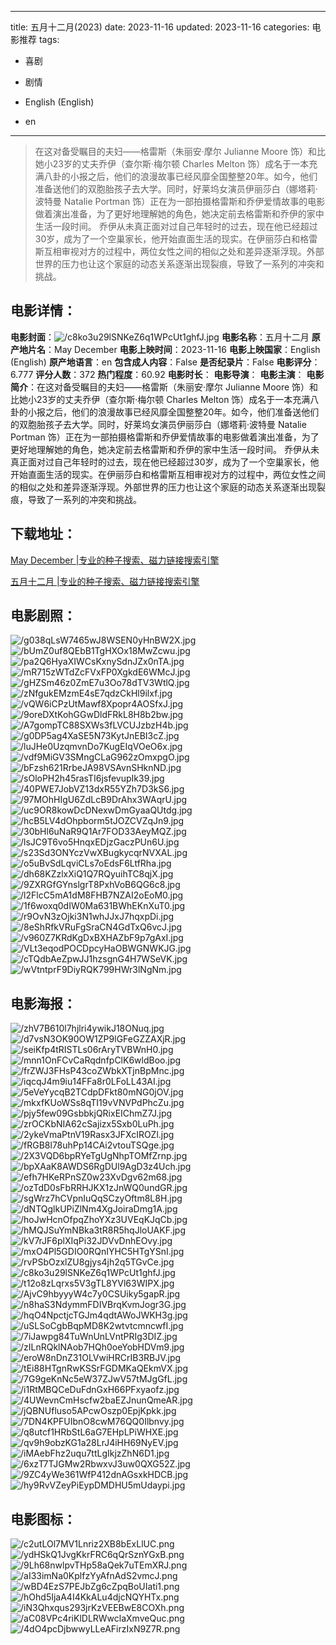 
---
title: 五月十二月(2023)
date: 2023-11-16
updated: 2023-11-16
categories: 电影推荐
tags:
- 喜剧
- 剧情

- English (English)
- en
---


> 在这对备受瞩目的夫妇——格雷斯（朱丽安·摩尔 Julianne Moore 饰）和比她小23岁的丈夫乔伊（查尔斯·梅尔顿 Charles Melton 饰）成名于一本充满八卦的小报之后，他们的浪漫故事已经风靡全国整整20年。如今，他们准备送他们的双胞胎孩子去大学。同时，好莱坞女演员伊丽莎白（娜塔莉·波特曼 Natalie Portman 饰）正在为一部拍摄格雷斯和乔伊爱情故事的电影做着演出准备，为了更好地理解她的角色，她决定前去格雷斯和乔伊的家中生活一段时间。  乔伊从未真正面对过自己年轻时的过去，现在他已经超过30岁，成为了一个空巢家长，他开始直面生活的现实。在伊丽莎白和格雷斯互相审视对方的过程中，两位女性之间的相似之处和差异逐渐浮现。外部世界的压力也让这个家庭的动态关系逐渐出现裂痕，导致了一系列的冲突和挑战。

## **电影详情**：

**电影封面**：<img src="https://image.tmdb.org/t/p/w200/c8ko3u29lSNKeZ6q1WPcUt1ghfJ.jpg" alt="/c8ko3u29lSNKeZ6q1WPcUt1ghfJ.jpg" title="/c8ko3u29lSNKeZ6q1WPcUt1ghfJ.jpg">
**电影名称**：五月十二月
**原产地片名**：May December
**电影上映时间**：2023-11-16
**电影上映国家**：English (English)
**原产地语言**：en
**包含成人内容**：False
**是否纪录片**：False
**电影评分**：6.777
**评分人数**：372
**热门程度**：60.92
**电影时长**：
**电影导演**：
**电影主演**：
**电影简介**：在这对备受瞩目的夫妇——格雷斯（朱丽安·摩尔 Julianne Moore 饰）和比她小23岁的丈夫乔伊（查尔斯·梅尔顿 Charles Melton 饰）成名于一本充满八卦的小报之后，他们的浪漫故事已经风靡全国整整20年。如今，他们准备送他们的双胞胎孩子去大学。同时，好莱坞女演员伊丽莎白（娜塔莉·波特曼 Natalie Portman 饰）正在为一部拍摄格雷斯和乔伊爱情故事的电影做着演出准备，为了更好地理解她的角色，她决定前去格雷斯和乔伊的家中生活一段时间。  乔伊从未真正面对过自己年轻时的过去，现在他已经超过30岁，成为了一个空巢家长，他开始直面生活的现实。在伊丽莎白和格雷斯互相审视对方的过程中，两位女性之间的相似之处和差异逐渐浮现。外部世界的压力也让这个家庭的动态关系逐渐出现裂痕，导致了一系列的冲突和挑战。

## **下载地址**：
[May December |专业的种子搜索、磁力链接搜索引擎](https://movie.amd794.com:2083/?search=May%20December&ordering=&mode=match_phrase&page_size=10&page=1)

[五月十二月 |专业的种子搜索、磁力链接搜索引擎](https://movie.amd794.com:2083/?search=%E4%BA%94%E6%9C%88%E5%8D%81%E4%BA%8C%E6%9C%88&ordering=&mode=match_phrase&page_size=10&page=1)
 

## **电影剧照**：
<img src="https://image.tmdb.org/t/p/original/g038qLsW7465wJ8WSEN0yHnBW2X.jpg" alt="/g038qLsW7465wJ8WSEN0yHnBW2X.jpg" title="/g038qLsW7465wJ8WSEN0yHnBW2X.jpg"><img src="https://image.tmdb.org/t/p/original/bUmZ0uf8QEbB1TgHXOx18MwZcwu.jpg" alt="/bUmZ0uf8QEbB1TgHXOx18MwZcwu.jpg" title="/bUmZ0uf8QEbB1TgHXOx18MwZcwu.jpg"><img src="https://image.tmdb.org/t/p/original/pa2Q6HyaXIWCsKxnySdnJZx0nTA.jpg" alt="/pa2Q6HyaXIWCsKxnySdnJZx0nTA.jpg" title="/pa2Q6HyaXIWCsKxnySdnJZx0nTA.jpg"><img src="https://image.tmdb.org/t/p/original/mR715zWTdZcFVxFP0XgkdE6WMcJ.jpg" alt="/mR715zWTdZcFVxFP0XgkdE6WMcJ.jpg" title="/mR715zWTdZcFVxFP0XgkdE6WMcJ.jpg"><img src="https://image.tmdb.org/t/p/original/gHZSm46z0ZmE7u3Oo78dTV3WtlQ.jpg" alt="/gHZSm46z0ZmE7u3Oo78dTV3WtlQ.jpg" title="/gHZSm46z0ZmE7u3Oo78dTV3WtlQ.jpg"><img src="https://image.tmdb.org/t/p/original/zNfgukEMzmE4sE7qdzCkHl9ilxf.jpg" alt="/zNfgukEMzmE4sE7qdzCkHl9ilxf.jpg" title="/zNfgukEMzmE4sE7qdzCkHl9ilxf.jpg"><img src="https://image.tmdb.org/t/p/original/vQW6iCPzUtMawf8Xpopr4AOSfxJ.jpg" alt="/vQW6iCPzUtMawf8Xpopr4AOSfxJ.jpg" title="/vQW6iCPzUtMawf8Xpopr4AOSfxJ.jpg"><img src="https://image.tmdb.org/t/p/original/9oreDXtKohGGwDldFRkL8H8b2bw.jpg" alt="/9oreDXtKohGGwDldFRkL8H8b2bw.jpg" title="/9oreDXtKohGGwDldFRkL8H8b2bw.jpg"><img src="https://image.tmdb.org/t/p/original/A7gompTC88SXWs3fLVCUJzbzH4b.jpg" alt="/A7gompTC88SXWs3fLVCUJzbzH4b.jpg" title="/A7gompTC88SXWs3fLVCUJzbzH4b.jpg"><img src="https://image.tmdb.org/t/p/original/g0DP5ag4XaSE5N73KytJnEBI3cZ.jpg" alt="/g0DP5ag4XaSE5N73KytJnEBI3cZ.jpg" title="/g0DP5ag4XaSE5N73KytJnEBI3cZ.jpg"><img src="https://image.tmdb.org/t/p/original/luJHe0UzqmvnDo7KugEIqVOeO6x.jpg" alt="/luJHe0UzqmvnDo7KugEIqVOeO6x.jpg" title="/luJHe0UzqmvnDo7KugEIqVOeO6x.jpg"><img src="https://image.tmdb.org/t/p/original/vdf9MiGV3SMngCLaG962zOmxpgO.jpg" alt="/vdf9MiGV3SMngCLaG962zOmxpgO.jpg" title="/vdf9MiGV3SMngCLaG962zOmxpgO.jpg"><img src="https://image.tmdb.org/t/p/original/bFzsh621RrbeJA98VSAvnSHknND.jpg" alt="/bFzsh621RrbeJA98VSAvnSHknND.jpg" title="/bFzsh621RrbeJA98VSAvnSHknND.jpg"><img src="https://image.tmdb.org/t/p/original/sOloPH2h45rasTI6jsfevupIk39.jpg" alt="/sOloPH2h45rasTI6jsfevupIk39.jpg" title="/sOloPH2h45rasTI6jsfevupIk39.jpg"><img src="https://image.tmdb.org/t/p/original/40PWE7JobVZ13dxR55YZh7D3kS6.jpg" alt="/40PWE7JobVZ13dxR55YZh7D3kS6.jpg" title="/40PWE7JobVZ13dxR55YZh7D3kS6.jpg"><img src="https://image.tmdb.org/t/p/original/97MOhHIgU6ZdLcB9DrAhx3WAqrU.jpg" alt="/97MOhHIgU6ZdLcB9DrAhx3WAqrU.jpg" title="/97MOhHIgU6ZdLcB9DrAhx3WAqrU.jpg"><img src="https://image.tmdb.org/t/p/original/uc9OR8kowDcDNexwDmGyaaQUtdg.jpg" alt="/uc9OR8kowDcDNexwDmGyaaQUtdg.jpg" title="/uc9OR8kowDcDNexwDmGyaaQUtdg.jpg"><img src="https://image.tmdb.org/t/p/original/hcB5LV4dOhpborm5tJOZCVZqJn9.jpg" alt="/hcB5LV4dOhpborm5tJOZCVZqJn9.jpg" title="/hcB5LV4dOhpborm5tJOZCVZqJn9.jpg"><img src="https://image.tmdb.org/t/p/original/30bHl6uNaR9Q1Ar7FOD33AeyMQZ.jpg" alt="/30bHl6uNaR9Q1Ar7FOD33AeyMQZ.jpg" title="/30bHl6uNaR9Q1Ar7FOD33AeyMQZ.jpg"><img src="https://image.tmdb.org/t/p/original/lsJC9T6vo5HnqxEDjzGaczPUn6U.jpg" alt="/lsJC9T6vo5HnqxEDjzGaczPUn6U.jpg" title="/lsJC9T6vo5HnqxEDjzGaczPUn6U.jpg"><img src="https://image.tmdb.org/t/p/original/s23Sd3ONYczVwXBugkycqrNVXAL.jpg" alt="/s23Sd3ONYczVwXBugkycqrNVXAL.jpg" title="/s23Sd3ONYczVwXBugkycqrNVXAL.jpg"><img src="https://image.tmdb.org/t/p/original/o5uBvSdLqviCLs7oEdsF6LtfRha.jpg" alt="/o5uBvSdLqviCLs7oEdsF6LtfRha.jpg" title="/o5uBvSdLqviCLs7oEdsF6LtfRha.jpg"><img src="https://image.tmdb.org/t/p/original/dh68KZzlxXiQ1Q7RQyuihTC8qjX.jpg" alt="/dh68KZzlxXiQ1Q7RQyuihTC8qjX.jpg" title="/dh68KZzlxXiQ1Q7RQyuihTC8qjX.jpg"><img src="https://image.tmdb.org/t/p/original/9ZXRGfGYnslgrT8PxhVoB6QG6c8.jpg" alt="/9ZXRGfGYnslgrT8PxhVoB6QG6c8.jpg" title="/9ZXRGfGYnslgrT8PxhVoB6QG6c8.jpg"><img src="https://image.tmdb.org/t/p/original/l2FlcC5mA1dM8FHB7NZAI2oEoM0.jpg" alt="/l2FlcC5mA1dM8FHB7NZAI2oEoM0.jpg" title="/l2FlcC5mA1dM8FHB7NZAI2oEoM0.jpg"><img src="https://image.tmdb.org/t/p/original/1f6woxq0dIW0Ma631BWhEKnXuT0.jpg" alt="/1f6woxq0dIW0Ma631BWhEKnXuT0.jpg" title="/1f6woxq0dIW0Ma631BWhEKnXuT0.jpg"><img src="https://image.tmdb.org/t/p/original/r9OvN3zOjki3N1whJJxJ7hqxpDi.jpg" alt="/r9OvN3zOjki3N1whJJxJ7hqxpDi.jpg" title="/r9OvN3zOjki3N1whJJxJ7hqxpDi.jpg"><img src="https://image.tmdb.org/t/p/original/8eShRfkVRuFgSraCN4GdTxQ6vcJ.jpg" alt="/8eShRfkVRuFgSraCN4GdTxQ6vcJ.jpg" title="/8eShRfkVRuFgSraCN4GdTxQ6vcJ.jpg"><img src="https://image.tmdb.org/t/p/original/v960Z7KRdKgDxBXHAZbF9p7gAxI.jpg" alt="/v960Z7KRdKgDxBXHAZbF9p7gAxI.jpg" title="/v960Z7KRdKgDxBXHAZbF9p7gAxI.jpg"><img src="https://image.tmdb.org/t/p/original/VLt3eqodPOCDpcyHaOBWGNWKJG.jpg" alt="/VLt3eqodPOCDpcyHaOBWGNWKJG.jpg" title="/VLt3eqodPOCDpcyHaOBWGNWKJG.jpg"><img src="https://image.tmdb.org/t/p/original/cTQdbAeZpwJJ1hzsgnG4H7WSeVK.jpg" alt="/cTQdbAeZpwJJ1hzsgnG4H7WSeVK.jpg" title="/cTQdbAeZpwJJ1hzsgnG4H7WSeVK.jpg"><img src="https://image.tmdb.org/t/p/original/wVtntprF9DiyRQK799HWr3lNgNm.jpg" alt="/wVtntprF9DiyRQK799HWr3lNgNm.jpg" title="/wVtntprF9DiyRQK799HWr3lNgNm.jpg">

## **电影海报**：
<img src="https://image.tmdb.org/t/p/original/zhV7B610l7hjlri4ywikJ18ONuq.jpg" alt="/zhV7B610l7hjlri4ywikJ18ONuq.jpg" title="/zhV7B610l7hjlri4ywikJ18ONuq.jpg"><img src="https://image.tmdb.org/t/p/original/d7vsN3OK90OW1ZP9lGFeGZZAXjR.jpg" alt="/d7vsN3OK90OW1ZP9lGFeGZZAXjR.jpg" title="/d7vsN3OK90OW1ZP9lGFeGZZAXjR.jpg"><img src="https://image.tmdb.org/t/p/original/seiKfp4tRISTLs06rAryTVBWnH0.jpg" alt="/seiKfp4tRISTLs06rAryTVBWnH0.jpg" title="/seiKfp4tRISTLs06rAryTVBWnH0.jpg"><img src="https://image.tmdb.org/t/p/original/mnn1OnFCvCaRqdnfpClK6wldBoo.jpg" alt="/mnn1OnFCvCaRqdnfpClK6wldBoo.jpg" title="/mnn1OnFCvCaRqdnfpClK6wldBoo.jpg"><img src="https://image.tmdb.org/t/p/original/frZWJ3FHsP43coZWbkXTjnBpMnc.jpg" alt="/frZWJ3FHsP43coZWbkXTjnBpMnc.jpg" title="/frZWJ3FHsP43coZWbkXTjnBpMnc.jpg"><img src="https://image.tmdb.org/t/p/original/iqcqJ4m9iu14FFa8r0LFoLL43AI.jpg" alt="/iqcqJ4m9iu14FFa8r0LFoLL43AI.jpg" title="/iqcqJ4m9iu14FFa8r0LFoLL43AI.jpg"><img src="https://image.tmdb.org/t/p/original/5eVeYycqB2TCdpDFkt80mNG0jOV.jpg" alt="/5eVeYycqB2TCdpDFkt80mNG0jOV.jpg" title="/5eVeYycqB2TCdpDFkt80mNG0jOV.jpg"><img src="https://image.tmdb.org/t/p/original/mkxfKUoWSs8qTI19vVNVPdPhcZu.jpg" alt="/mkxfKUoWSs8qTI19vVNVPdPhcZu.jpg" title="/mkxfKUoWSs8qTI19vVNVPdPhcZu.jpg"><img src="https://image.tmdb.org/t/p/original/pjy5few09GsbbkjQRixEIChmZ7J.jpg" alt="/pjy5few09GsbbkjQRixEIChmZ7J.jpg" title="/pjy5few09GsbbkjQRixEIChmZ7J.jpg"><img src="https://image.tmdb.org/t/p/original/zrOCKbNIA62cSajizx5Sxb0LuPh.jpg" alt="/zrOCKbNIA62cSajizx5Sxb0LuPh.jpg" title="/zrOCKbNIA62cSajizx5Sxb0LuPh.jpg"><img src="https://image.tmdb.org/t/p/original/2ykeVmaPtnV19Rasx3JFXcIROZl.jpg" alt="/2ykeVmaPtnV19Rasx3JFXcIROZl.jpg" title="/2ykeVmaPtnV19Rasx3JFXcIROZl.jpg"><img src="https://image.tmdb.org/t/p/original/fRGB8l78uhPp14CAi2vtouTSQge.jpg" alt="/fRGB8l78uhPp14CAi2vtouTSQge.jpg" title="/fRGB8l78uhPp14CAi2vtouTSQge.jpg"><img src="https://image.tmdb.org/t/p/original/2X3VQD6bpRYeTgUgNhpTOMfZrnp.jpg" alt="/2X3VQD6bpRYeTgUgNhpTOMfZrnp.jpg" title="/2X3VQD6bpRYeTgUgNhpTOMfZrnp.jpg"><img src="https://image.tmdb.org/t/p/original/bpXAaK8AWDS6RgDUl9AgD3z4Uch.jpg" alt="/bpXAaK8AWDS6RgDUl9AgD3z4Uch.jpg" title="/bpXAaK8AWDS6RgDUl9AgD3z4Uch.jpg"><img src="https://image.tmdb.org/t/p/original/efh7HKeRPnSZ0w23XvDgv62m68.jpg" alt="/efh7HKeRPnSZ0w23XvDgv62m68.jpg" title="/efh7HKeRPnSZ0w23XvDgv62m68.jpg"><img src="https://image.tmdb.org/t/p/original/ozTdD0sFbRRHJKX1zJnWQ0undGR.jpg" alt="/ozTdD0sFbRRHJKX1zJnWQ0undGR.jpg" title="/ozTdD0sFbRRHJKX1zJnWQ0undGR.jpg"><img src="https://image.tmdb.org/t/p/original/sgWrz7hCVpnIuQqSCzyOftm8L8H.jpg" alt="/sgWrz7hCVpnIuQqSCzyOftm8L8H.jpg" title="/sgWrz7hCVpnIuQqSCzyOftm8L8H.jpg"><img src="https://image.tmdb.org/t/p/original/dNTQglkUPiZlNm4XgJoiraDmg1A.jpg" alt="/dNTQglkUPiZlNm4XgJoiraDmg1A.jpg" title="/dNTQglkUPiZlNm4XgJoiraDmg1A.jpg"><img src="https://image.tmdb.org/t/p/original/hoJwHcnOfpqZhoYXz3UVEqKJqCb.jpg" alt="/hoJwHcnOfpqZhoYXz3UVEqKJqCb.jpg" title="/hoJwHcnOfpqZhoYXz3UVEqKJqCb.jpg"><img src="https://image.tmdb.org/t/p/original/hMQJSuYmNBka3tR8R5hqJloUAKF.jpg" alt="/hMQJSuYmNBka3tR8R5hqJloUAKF.jpg" title="/hMQJSuYmNBka3tR8R5hqJloUAKF.jpg"><img src="https://image.tmdb.org/t/p/original/kV7rJF6plXIqPi32JDVvDnhEOvy.jpg" alt="/kV7rJF6plXIqPi32JDVvDnhEOvy.jpg" title="/kV7rJF6plXIqPi32JDVvDnhEOvy.jpg"><img src="https://image.tmdb.org/t/p/original/mxO4Pl5GDIO0RQnIYHC5HTgYSnI.jpg" alt="/mxO4Pl5GDIO0RQnIYHC5HTgYSnI.jpg" title="/mxO4Pl5GDIO0RQnIYHC5HTgYSnI.jpg"><img src="https://image.tmdb.org/t/p/original/rvPSbOzxlZU8gjys4jh2q5TGvCe.jpg" alt="/rvPSbOzxlZU8gjys4jh2q5TGvCe.jpg" title="/rvPSbOzxlZU8gjys4jh2q5TGvCe.jpg"><img src="https://image.tmdb.org/t/p/original/c8ko3u29lSNKeZ6q1WPcUt1ghfJ.jpg" alt="/c8ko3u29lSNKeZ6q1WPcUt1ghfJ.jpg" title="/c8ko3u29lSNKeZ6q1WPcUt1ghfJ.jpg"><img src="https://image.tmdb.org/t/p/original/t12o8zLqrxs5V3gTL8YVl63WIPX.jpg" alt="/t12o8zLqrxs5V3gTL8YVl63WIPX.jpg" title="/t12o8zLqrxs5V3gTL8YVl63WIPX.jpg"><img src="https://image.tmdb.org/t/p/original/AjvC9hbyyyW4c7y0CSUiky5gapR.jpg" alt="/AjvC9hbyyyW4c7y0CSUiky5gapR.jpg" title="/AjvC9hbyyyW4c7y0CSUiky5gapR.jpg"><img src="https://image.tmdb.org/t/p/original/n8haS3NdymmFDIVBrqKvmJogr3G.jpg" alt="/n8haS3NdymmFDIVBrqKvmJogr3G.jpg" title="/n8haS3NdymmFDIVBrqKvmJogr3G.jpg"><img src="https://image.tmdb.org/t/p/original/hqO4NpctjcTGJm4qdtAWoJWKH3g.jpg" alt="/hqO4NpctjcTGJm4qdtAWoJWKH3g.jpg" title="/hqO4NpctjcTGJm4qdtAWoJWKH3g.jpg"><img src="https://image.tmdb.org/t/p/original/uSLSoCgbBqpMD8K2wtvtcmncwfI.jpg" alt="/uSLSoCgbBqpMD8K2wtvtcmncwfI.jpg" title="/uSLSoCgbBqpMD8K2wtvtcmncwfI.jpg"><img src="https://image.tmdb.org/t/p/original/7iJawpg84TuWnUnLVntPRIg3DIZ.jpg" alt="/7iJawpg84TuWnUnLVntPRIg3DIZ.jpg" title="/7iJawpg84TuWnUnLVntPRIg3DIZ.jpg"><img src="https://image.tmdb.org/t/p/original/zILnRQklNAob7HQh0oeYobHDVm9.jpg" alt="/zILnRQklNAob7HQh0oeYobHDVm9.jpg" title="/zILnRQklNAob7HQh0oeYobHDVm9.jpg"><img src="https://image.tmdb.org/t/p/original/eroW8nDnZ31OLVwiHRCrIB3RBJV.jpg" alt="/eroW8nDnZ31OLVwiHRCrIB3RBJV.jpg" title="/eroW8nDnZ31OLVwiHRCrIB3RBJV.jpg"><img src="https://image.tmdb.org/t/p/original/tEi88HTgnRwKSSrFGDMKaQEkmVX.jpg" alt="/tEi88HTgnRwKSSrFGDMKaQEkmVX.jpg" title="/tEi88HTgnRwKSSrFGDMKaQEkmVX.jpg"><img src="https://image.tmdb.org/t/p/original/7G9geKnNc5eW37ZJwV57tMJgGfL.jpg" alt="/7G9geKnNc5eW37ZJwV57tMJgGfL.jpg" title="/7G9geKnNc5eW37ZJwV57tMJgGfL.jpg"><img src="https://image.tmdb.org/t/p/original/i1RtMBQCeDuFdnGxH66PFxyaofz.jpg" alt="/i1RtMBQCeDuFdnGxH66PFxyaofz.jpg" title="/i1RtMBQCeDuFdnGxH66PFxyaofz.jpg"><img src="https://image.tmdb.org/t/p/original/4UWevnCmHscfw2baEZJnunQmeAR.jpg" alt="/4UWevnCmHscfw2baEZJnunQmeAR.jpg" title="/4UWevnCmHscfw2baEZJnunQmeAR.jpg"><img src="https://image.tmdb.org/t/p/original/jQBNUfluso5APcwOszp0EpjKpkk.jpg" alt="/jQBNUfluso5APcwOszp0EpjKpkk.jpg" title="/jQBNUfluso5APcwOszp0EpjKpkk.jpg"><img src="https://image.tmdb.org/t/p/original/7DN4KPFUIbnO8cwM76QQ0Ilbnvy.jpg" alt="/7DN4KPFUIbnO8cwM76QQ0Ilbnvy.jpg" title="/7DN4KPFUIbnO8cwM76QQ0Ilbnvy.jpg"><img src="https://image.tmdb.org/t/p/original/q8utcf1HRbStL6aG7EHpLPiWHXE.jpg" alt="/q8utcf1HRbStL6aG7EHpLPiWHXE.jpg" title="/q8utcf1HRbStL6aG7EHpLPiWHXE.jpg"><img src="https://image.tmdb.org/t/p/original/qv9h9obzKG1a28LrJ4iHH69NyEV.jpg" alt="/qv9h9obzKG1a28LrJ4iHH69NyEV.jpg" title="/qv9h9obzKG1a28LrJ4iHH69NyEV.jpg"><img src="https://image.tmdb.org/t/p/original/iMAebFhz2uqu7ttLgIkjzZhN6D1.jpg" alt="/iMAebFhz2uqu7ttLgIkjzZhN6D1.jpg" title="/iMAebFhz2uqu7ttLgIkjzZhN6D1.jpg"><img src="https://image.tmdb.org/t/p/original/6xzT7TJGMw2RbwxvJ3uw0QXG52Z.jpg" alt="/6xzT7TJGMw2RbwxvJ3uw0QXG52Z.jpg" title="/6xzT7TJGMw2RbwxvJ3uw0QXG52Z.jpg"><img src="https://image.tmdb.org/t/p/original/9ZC4yWe361WfP412dnAGsxkHDCB.jpg" alt="/9ZC4yWe361WfP412dnAGsxkHDCB.jpg" title="/9ZC4yWe361WfP412dnAGsxkHDCB.jpg"><img src="https://image.tmdb.org/t/p/original/hy9RvVZeyPiEypDMDHU5mUdaypi.jpg" alt="/hy9RvVZeyPiEypDMDHU5mUdaypi.jpg" title="/hy9RvVZeyPiEypDMDHU5mUdaypi.jpg">

## **电影图标**：
<img src="https://image.tmdb.org/t/p/original/c2utLOl7MV1Lnriz2XB8bExLlUC.png" alt="/c2utLOl7MV1Lnriz2XB8bExLlUC.png" title="/c2utLOl7MV1Lnriz2XB8bExLlUC.png"><img src="https://image.tmdb.org/t/p/original/ydHSkQ1JvgKkrFRC6qQrSznYGxB.png" alt="/ydHSkQ1JvgKkrFRC6qQrSznYGxB.png" title="/ydHSkQ1JvgKkrFRC6qQrSznYGxB.png"><img src="https://image.tmdb.org/t/p/original/9Lh68nwlpvTHp58aQek7uTEmXRJ.png" alt="/9Lh68nwlpvTHp58aQek7uTEmXRJ.png" title="/9Lh68nwlpvTHp58aQek7uTEmXRJ.png"><img src="https://image.tmdb.org/t/p/original/aI33imNa0KplfzYyAfnAdS2vmcJ.png" alt="/aI33imNa0KplfzYyAfnAdS2vmcJ.png" title="/aI33imNa0KplfzYyAfnAdS2vmcJ.png"><img src="https://image.tmdb.org/t/p/original/wBD4EzS7PEJbZg6cZpqBoUIati1.png" alt="/wBD4EzS7PEJbZg6cZpqBoUIati1.png" title="/wBD4EzS7PEJbZg6cZpqBoUIati1.png"><img src="https://image.tmdb.org/t/p/original/hOhd5IjaA4I4KkALu4djcNQYHTx.png" alt="/hOhd5IjaA4I4KkALu4djcNQYHTx.png" title="/hOhd5IjaA4I4KkALu4djcNQYHTx.png"><img src="https://image.tmdb.org/t/p/original/iN3Qhxqus293jrKzVEEBwE8COXh.png" alt="/iN3Qhxqus293jrKzVEEBwE8COXh.png" title="/iN3Qhxqus293jrKzVEEBwE8COXh.png"><img src="https://image.tmdb.org/t/p/original/aC08VPc4riKlDLRWwclaXmveQuc.png" alt="/aC08VPc4riKlDLRWwclaXmveQuc.png" title="/aC08VPc4riKlDLRWwclaXmveQuc.png"><img src="https://image.tmdb.org/t/p/original/4dO4pcDjbwwyLLeAFirzIxN9Z7R.png" alt="/4dO4pcDjbwwyLLeAFirzIxN9Z7R.png" title="/4dO4pcDjbwwyLLeAFirzIxN9Z7R.png">

